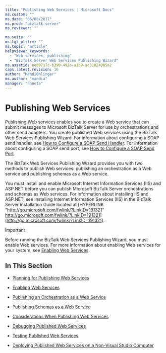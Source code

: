 ```yaml
---
title: "Publishing Web Services | Microsoft Docs"
ms.custom: ""
ms.date: "06/08/2017"
ms.prod: "biztalk-server"
ms.reviewer: ""

ms.suite: ""
ms.tgt_pltfrm: ""
ms.topic: "article"
helpviewer_keywords: 
  - "Web services, publishing"
  - "BizTalk Server Web Services Publishing Wizard"
ms.assetid: eed0717c-b390-492a-a3b9-ae31024805a2
caps.latest.revision: 16
author: "MandiOhlinger"
ms.author: "mandia"
manager: "anneta"
---
```

# Publishing Web Services
Publishing Web services enables you to create a Web service that can submit messages to Microsoft BizTalk Server for use by orchestrations and other send adapters. You create published Web services using the BizTalk Web Services Publishing Wizard. For information about configuring a SOAP send handler, see [How to Configure a SOAP Send Handler](../core/how-to-configure-a-soap-send-handler.md). For information about configuring a SOAP send port, see [How to Configure a SOAP Send Port](../core/how-to-configure-a-soap-send-port.md).  
  
 The BizTalk Web Services Publishing Wizard provides you with two methods to publish Web services: publishing an orchestration as a Web service and publishing schemas as a Web service.  
  
 You must install and enable Microsoft Internet Information Services (IIS) and ASP.NET before you can publish Microsoft BizTalk Server orchestrations and schemas as Web services. For information about installing IIS and ASP.NET, see Installing Internet Information Services (IIS) in the BizTalk Server Installation Guide located at [HYPERLINK "http://go.microsoft.com/fwlink/?LinkID=191321" http://go.microsoft.com/fwlink/?LinkID=191321](http://go.microsoft.com/fwlink/?LinkID=191321).  
  
> [!IMPORTANT]
>  Before running the BizTalk Web Services Publishing Wizard, you must enable Web services. For more information about enabling Web services for your system, see [Enabling Web Services](../core/enabling-web-services.md).  
  
## In This Section  
  
-   [Planning for Publishing Web Services](../core/planning-for-publishing-web-services2.md)  
  
-   [Enabling Web Services](../core/enabling-web-services.md)  
  
-   [Publishing an Orchestration as a Web Service](../core/publishing-an-orchestration-as-a-web-service.md)  
  
-   [Publishing Schemas as a Web Service](../core/publishing-schemas-as-a-web-service.md)  
  
-   [Considerations When Publishing Web Services](../core/considerations-when-publishing-web-services.md)  
  
-   [Debugging Published Web Services](../core/debugging-published-web-services.md)  
  
-   [Testing Published Web Services](../core/testing-published-web-services.md)  
  
-   [Deploying Published Web Services on a Non-Visual Studio Computer](../core/deploying-published-web-services-on-a-non-visual-studio-computer.md)